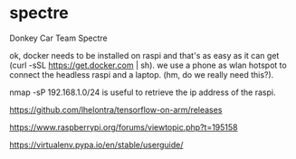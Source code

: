 # spectre
Donkey Car Team Spectre

ok, docker needs to be installed on raspi and that's as easy as it can get (curl -sSL https://get.docker.com | sh).
we use a phone as wlan hotspot to connect the headless raspi and a laptop. (hm, do we really need this?).


nmap -sP 192.168.1.0/24 is useful to retrieve the ip address of the raspi.


https://github.com/lhelontra/tensorflow-on-arm/releases

https://www.raspberrypi.org/forums/viewtopic.php?t=195158

https://virtualenv.pypa.io/en/stable/userguide/
